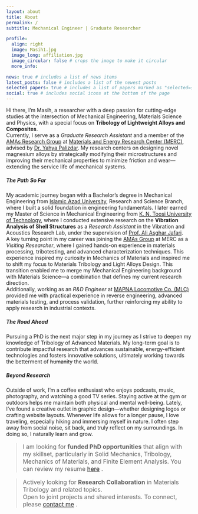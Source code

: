 ```yaml
---
layout: about
title: About
permalink: /
subtitle: Mechanical Engineer | Graduate Researcher

profile:
  align: right
  image: Masih1.jpg
  image_long: affiliation.jpg
  image_circular: false # crops the image to make it circular
  more_info: 

news: true # includes a list of news items
latest_posts: false # includes a list of the newest posts
selected_papers: true # includes a list of papers marked as "selected={true}"
social: true # includes social icons at the bottom of the page
---
```


Hi there, I’m Masih, a researcher with a deep passion for cutting-edge studies at the intersection of Mechanical Engineering, Materials Science and Physics, with a special focus on **Tribology of Lightweight Alloys and Composites**.<br>
Currently, I serve as a *Graduate Research Assistant* and a member of the [AMAs Research Group](https://amasgroup.github.io/) at [Materials and Energy Research Center (MERC)](https://en.merc.ac.ir/), advised by [Dr. Yahya Palizdar](https://scholar.google.com/citations?user=tY66SMIAAAAJ&hl=en). My research centers on designing novel magnesium alloys by strategically modifying their microstructures and improving their mechanical properties to minimize friction and wear—extending the service life of mechanical systems.
##### The Path So Far
My academic journey began with a Bachelor’s degree in Mechanical Engineering from [Islamic Azad University](https://srb.iau.ir/en), Research and Science Branch, where I built a solid foundation in engineering fundamentals. I later earned my Master of Science in Mechanical Engineering from [K. N. Toosi University of Technology](https://en.kntu.ac.ir/), where I conducted extensive research on the **Vibration Analysis of Shell Structures** as a *Research Assistant* in the Vibration and Acoustics Research Lab, under the supervision of [Prof. Ali Asghar Jafari](https://scholar.google.com/citations?user=9QAXzD8AAAAJ&hl=en).<br>
A key turning point in my career was joining the [AMAs Group](https://amasgroup.github.io/) at MERC as a *Visiting Researcher*, where I gained hands-on experience in materials processing, tribotesting, and advanced characterization techniques. This experience inspired my curiosity in Mechanics of Materials and inspired me to shift my focus to Materials Tribology and Light Alloys Design. This transition enabled me to merge my Mechanical Engineering background with Materials Science—a combination that defines my current research direction.<br>
Additionally, working as an *R&D Engineer* at [MAPNA Locomotive Co. (MLC)](https://www.mapnalocomotive.com/?lang=en) provided me with practical experience in reverse engineering, advanced materials testing, and process validation, further reinforcing my ability to apply research in industrial contexts.
##### The Road Ahead
Pursuing a PhD is the next major step in my journey as I strive to deepen my knowledge of Tribology of Advanced Materials. My long-term goal is to contribute impactful research that advances sustainable, energy-efficient technologies and fosters innovative solutions, ultimately working towards the betterment of <s>humanity</s> the world.
##### Beyond Research
Outside of work, I’m a coffee enthusiast who enjoys podcasts, music, photography, and watching a good TV series. Staying active at the gym or outdoors helps me maintain both physical and mental well-being. Lately, I’ve found a creative outlet in graphic design—whether designing logos or crafting website layouts. Whenever life allows for a longer pause, I love traveling, especially hiking and immersing myself in nature. I often step away from social noise, sit back, and truly reflect on my surroundings. In doing so, I naturally learn and grow.

<blockquote style="font-size: 1rem;">
  <i class="fa fa-bullhorn" aria-hidden="true"></i>
  I am looking for <b>funded PhD opportunities</b> that align with my skillset, particularly in Solid Mechanics, Tribology, Mechanics of Materials, and Finite Element Analysis. You can review my resume <a href="/assets/pdf/Banijamali_Masih_CVwebsite.pdf" target="_blank">here</a> .
</blockquote>

<blockquote style="font-size: 1rem;">
  <i class="fa fa-bullhorn" aria-hidden="true"></i>
  Actively looking for <b>Research Collaboration</b> in Materials Tribology and related topics.<br>
  Open to joint projects and shared interests. To connect, please
  <a href="mailto:banijamali.masih@gmail.com">contact me</a> .
</blockquote>

